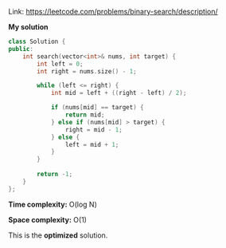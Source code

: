 Link: https://leetcode.com/problems/binary-search/description/

**My solution**

```cpp
class Solution {
public:
    int search(vector<int>& nums, int target) {
        int left = 0;
        int right = nums.size() - 1;

        while (left <= right) {
            int mid = left + ((right - left) / 2);

            if (nums[mid] == target) {
                return mid;
            } else if (nums[mid] > target) {
                right = mid - 1;
            } else {
                left = mid + 1;
            }
        }
        
        return -1;
    }
};
```

**Time complexity:** O(log N)

**Space complexity:** O(1)

This is the **optimized** solution.